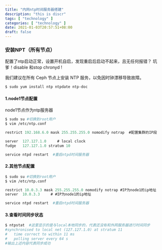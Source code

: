 ```yaml
---
title: "内网ntp时间服务器搭建"
description: "this is discr"
tags: [ "technology" ]
categories: [ "technology" ]
date: 2021-01-03T20:57:51+08:00
draft: false
---
```


###  安装NPT（所有节点）

配置了ntp启动正常，设置开机自启，发现重启后启动不起来，且无任何报错？ 坑爹！disable 和stop chronyd !

我们建议在所有 Ceph 节点上安装 NTP 服务，以免因时钟漂移导致故障。

```bash
$ sudo yum install ntp ntpdate ntp-doc
```

#### 1.node1节点配置

 node1节点作为ntp服务器

```bash
$ sudo su #切换到root用户
$ vim /etc/ntp.conf
```

```js
restrict 192.168.6.0 mask 255.255.255.0 nomodify notrap  #配置集群的IP段

server  127.127.1.0     # local clock
fudge   127.127.1.0 stratum 10
```

```bash
service ntpd restart  #重启ntpd时间服务器
```

#### 2.其他节点配置

```bash
$ sudo su #切换到root用户
$ vim /etc/ntp.conf
```

```js
restrict 10.0.3.3 mask 255.255.255.0 nomodify notrap #IP为node1的ip地址
server  10.0.3.3     # #IP为node1的ip地址
```

```bash
service ntpd restart  #重启ntpd时间服务器
```

#### 3.查看时间同步状态

```bash
$ ntpstat  #这里显示的是与local本地同步的，代表还没有和外网服务器进行时间同步
#synchronised to local net (127.127.1.0) at stratum 11
#   time correct to within 11 ms
#   polling server every 64 s
#输出上述内容代表同步成功
```

